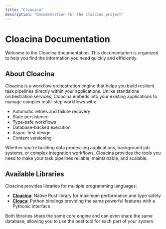 ```yaml
---
title: "Cloacina"
description: "Documentation for the Cloacina project"
---
```


# Cloacina Documentation

Welcome to the Cloacina documentation. This documentation is organized to help you find the information you need quickly and efficiently.

## About Cloacina

Cloacina is a workflow orchestration engine that helps you build resilient task pipelines directly within your applications. Unlike standalone orchestration services, Cloacina embeds into your existing applications to manage complex multi-step workflows with:

- Automatic retries and failure recovery
- State persistence
- Type-safe workflows
- Database-backed execution
- Async-first design
- Content versioning

Whether you're building data processing applications, background job systems, or complex integration workflows, Cloacina provides the tools you need to make your task pipelines reliable, maintainable, and scalable.

## Available Libraries

Cloacina provides libraries for multiple programming languages:

- **[Cloacina](/tutorials/)**: Native Rust library for maximum performance and type safety
- **[Cloaca](/python-bindings/)**: Python bindings providing the same powerful features with a Pythonic interface

Both libraries share the same core engine and can even share the same database, allowing you to use the best tool for each part of your system.
